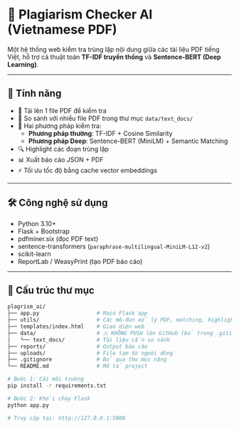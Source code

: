 # 🧠 Plagiarism Checker AI (Vietnamese PDF)

Một hệ thống web kiểm tra trùng lặp nội dung giữa các tài liệu PDF tiếng Việt, hỗ trợ cả thuật toán **TF-IDF truyền thống** và **Sentence-BERT (Deep Learning)**.

---

## 🚀 Tính năng

- 📄 Tải lên 1 file PDF để kiểm tra
- 📁 So sánh với nhiều file PDF trong thư mục `data/text_docs/`
- 🧠 Hai phương pháp kiểm tra:
  - **Phương pháp thường**: TF-IDF + Cosine Similarity
  - **Phương pháp Deep**: Sentence-BERT (MiniLM) + Semantic Matching
- 🔍 Highlight các đoạn trùng lặp
- 📊 Xuất báo cáo JSON + PDF
- ⚡ Tối ưu tốc độ bằng cache vector embeddings

---

## 🛠️ Công nghệ sử dụng

- Python 3.10+
- Flask + Bootstrap
- pdfminer.six (đọc PDF text)
- sentence-transformers (`paraphrase-multilingual-MiniLM-L12-v2`)
- scikit-learn
- ReportLab / WeasyPrint (tạo PDF báo cáo)

---

## 📂 Cấu trúc thư mục

```bash
plagrism_ai/
├── app.py                  # Main Flask app
├── utils/                  # Các mô-đun xử lý PDF, matching, highlights
├── templates/index.html    # Giao diện web
├── data/                   # ⚠️ KHÔNG PUSH lên GitHub (bỏ trong .gitignore)
│   └── text_docs/          # Tài liệu cần so sánh
├── reports/                # Output báo cáo
├── uploads/                # File tạm từ người dùng
├── .gitignore              # Bỏ qua thư mục nặng
└── README.md               # Mô tả project

# Bước 1: Cài môi trường
pip install -r requirements.txt

# Bước 2: Khởi chạy Flask
python app.py

# Truy cập tại: http://127.0.0.1:5000
```
